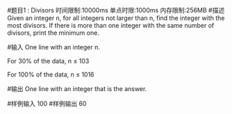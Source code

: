 #题目1 : Divisors
时间限制:10000ms
单点时限:1000ms
内存限制:256MB
#描述
Given an integer n, for all integers not larger than n, find the integer with the most divisors. If there is more than one integer with the same number of divisors, print the minimum one.

#输入
One line with an integer n.

For 30% of the data, n ≤ 103

For 100% of the data, n ≤ 1016

#输出
One line with an integer that is the answer.

#样例输入
100
#样例输出
60